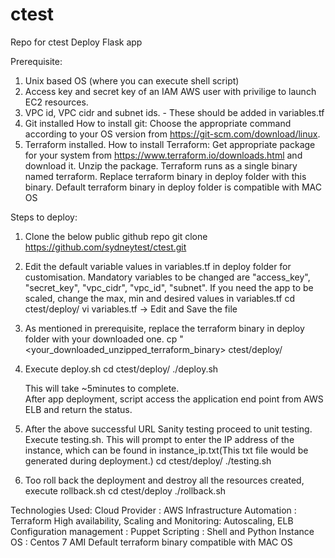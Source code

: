 # ctest
Repo for ctest
Deploy Flask app
 
 
 Prerequisite:
 
 1. Unix based OS (where you can execute shell script)
 2. Access key and secret key of an IAM AWS user with privilige to launch EC2 resources.
 3. VPC id, VPC cidr and subnet ids. - These should be added in variables.tf
 4. Git installed
       How to install git:
       Choose the appropriate command according to your OS version from https://git-scm.com/download/linux.     
 5. Terraform installed.
       How to install Terraform:
        Get appropriate package for your system from https://www.terraform.io/downloads.html and download it. 
       Unzip the package. Terraform runs as a single binary named terraform. Replace terraform binary in deploy folder with this binary.
       Default terraform binary in deploy folder is compatible with MAC OS
              
 
 
 Steps to deploy:
 
 1. Clone the below public github repo
      git clone https://github.com/sydneytest/ctest.git
      
 2. Edit the default variable values in variables.tf in deploy folder for customisation. Mandatory variables to be changed are "access_key", "secret_key", "vpc_cidr", "vpc_id", "subnet".
    If you need the app to be scaled, change the max, min and desired values in variables.tf
      cd ctest/deploy/
      vi variables.tf -> Edit and Save the file
  
 3. As mentioned in prerequisite, replace the terraform binary in deploy folder with your downloaded one.
       cp "<your_downloaded_unzipped_terraform_binary> ctest/deploy/
       
    
 4. Execute deploy.sh
     cd ctest/deploy/
     ./deploy.sh
     
     This will take ~5minutes to complete.  
     After app deployment, script access the application end point from AWS ELB and return the status.
     
 5. After the above successful URL Sanity testing proceed to unit testing.
    Execute testing.sh. This will prompt to enter the IP address of the instance, which can be found in instance_ip.txt(This txt file would be generated during deployment.)
      cd ctest/deploy/
      ./testing.sh   
      
 6. Too roll back the deployment and destroy all the resources created, execute rollback.sh
      cd ctest/deploy
      ./rollback.sh
    
    
    
 Technologies Used:
 Cloud Provider : AWS
 Infrastructure Automation : Terraform
 High availability, Scaling and Monitoring: Autoscaling, ELB
 Configuration management : Puppet
 Scripting : Shell and Python
 Instance OS : Centos 7 AMI
 Default terraform binary compatible with MAC OS
